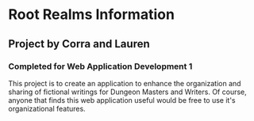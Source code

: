 # Root Realms Information
## Project by Corra and Lauren
### Completed for Web Application Development 1

This project is to create an application to enhance the organization and sharing of fictional writings for Dungeon Masters and Writers. Of course, anyone that finds this web application useful would be free to use it's organizational features. 

